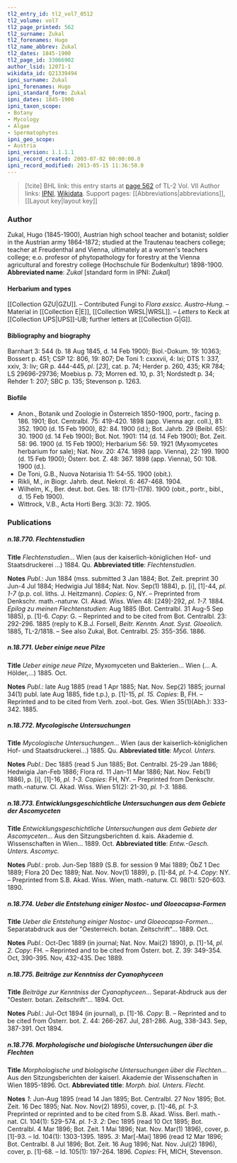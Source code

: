 ```yaml
---
tl2_entry_id: tl2_vol7_0512
tl2_volume: vol7
tl2_page_printed: 562
tl2_surname: Zukal
tl2_forenames: Hugo
tl2_name_abbrev: Zukal
tl2_dates: 1845-1900
tl2_page_id: 33066902
author_lsid: 12071-1
wikidata_id: Q21339494
ipni_surname: Zukal
ipni_forenames: Hugo
ipni_standard_form: Zukal
ipni_dates: 1845-1900
ipni_taxon_scope: 
- Botany
- Mycology
- Algae
- Spermatophytes
ipni_geo_scope: 
- Austria
ipni_version: 1.1.1.1
ipni_record_created: 2003-07-02 00:00:00.0
ipni_record_modified: 2013-05-15 11:36:50.0
---
```


> [!cite] BHL link: this entry starts at [page 562](https://www.biodiversitylibrary.org/page/33066902) of TL-2 Vol. VII
> Author links: [IPNI](https://www.ipni.org/a/12071-1), [Wikidata](https://www.wikidata.org/wiki/Q21339494). Support pages: [[Abbreviations|abbreviations]], [[Layout key|layout key]]

### Author

Zukal, Hugo (1845-1900), Austrian high school teacher and botanist; soldier in the Austrian army 1864-1872; studied at the Trautenau teachers college; teacher at Freudenthal and Vienna, ultimately at a women's teachers college; e.o. profesor of phytopathology for forestry at the Vienna agricultural and forestry college (Hochschule für Bodenkultur) 1898-1900. 
**Abbreviated name**: *Zukal* \[standard form in IPNI: *Zukal*\]

#### Herbarium and types

[[Collection GZU|GZU]]. – Contributed Fungi to *Flora exsicc. Austro-Hung.* – Material in [[Collection E|E]], [[Collection WRSL|WRSL]]. – *Letters* to Keck at [[Collection UPS|UPS]]-UB; further letters at [[Collection G|G]].

#### Bibliography and biography

Barnhart 3: 544 (b. 18 Aug 1845, d. 14 Feb 1900); Biol.-Dokum. 19: 10363; Bossert p. 451; CSP 12: 806, 19: 807; De Toni 1: cxxxvii, 4: lxi; DTS 1: 337, xxiv, 3: liv; GR p. 444-445, *pl*. \[*23*\], cat. p. 74; Herder p. 260, 435; KR 784; LS 29696-29736; Moebius p. 73; Morren ed. 10, p. 31; Nordstedt p. 34; Rehder 1: 207; SBC p. 135; Stevenson p. 1263.

#### Biofile

- Anon., Botanik und Zoologie in Österreich 1850-1900, portr., facing p. 186. 1901; Bot. Centralbl. 75: 419-420. 1898 (app. Vienna agr. coll.), 81: 352. 1900 (d. 15 Feb 1900), 82: 84. 1900 (id.); Bot. Jahrb. 29 (Beibl. 65): 30. 1900 (d. 14 Feb 1900); Bot. Not. 1901: 114 (d. 14 Feb 1900); Bot. Zeit. 58: 96. 1900 (d. 15 Feb 1900); Herbarium 56: 59. 1921 (Myxomycetes herbarium for sale); Nat. Nov. 20: 474. 1898 (app. Vienna), 22: 199. 1900 (d. 15 Feb 1900); Österr. bot. Z. 48: 367. 1898 (app. Vienna), 50: 108. 1900 (d.).
- De Toni, G.B., Nuova Notarisia 11: 54-55. 1900 (obit.).
- Rikli, M., *in* Biogr. Jahrb. deut. Nekrol. 6: 467-468. 1904.
- Wilhelm, K., Ber. deut. bot. Ges. 18: (171)-(178). 1900 (obit., portr., bibl., d. 15 Feb 1900).
- Wittrock, V.B., Acta Horti Berg. 3(3): 72. 1905.

### Publications

##### n.18.770. Flechtenstudien

**Title**
*Flechtenstudien*... Wien (aus der kaiserlich-königlichen Hof- und Staatsdruckerei ...) 1884. Qu.
**Abbreviated title**: *Flechtenstudien*.

**Notes**
*Publ*.: Jun 1884 (mss. submitted 3 Jan 1884; Bot. Zeit. preprint 30 Jun-4 Jul 1884; Hedwigia Jul 1884; Nat. Nov. Sep(1) 1884), p. \[i\], \[1\]-44, *pl. 1-7* (p.p. col. liths. J. Heitzmann). *Copies*: G, NY. – Preprinted from Denkschr. math.-naturw. CI. Akad. Wiss. Wien 48: \[249\]-292, *pl. 1-7.* 1884.
*Epilog zu meinen Flechtenstudien*: Aug 1885 (Bot. Centralbl. 31 Aug-5 Sep 1885), p. \[1\]-6.
*Copy*: G. – Reprinted and to be cited from Bot. Centralbl. 23: 292-296. 1885 (reply to K.B.J. Forsell, *Beitr. Kenntn. Anat. Syst. Gloeolich.* 1885, TL-2/1818. – See also Zukal, Bot. Centralbl. 25: 355-356. 1886.

##### n.18.771. Ueber einige neue Pilze

**Title**
*Ueber einige neue Pilze*, Myxomyceten und Bakterien... Wien (... A. Hölder,...) 1885. Oct.

**Notes**
*Publ*.: late Aug 1885 (read 1 Apr 1885; Nat. Nov. Sep(2) 1885; journal 34(1) publ. late Aug 1885, fide t.p.), p. \[1\]-15, *pl. 15. Copies*: B, FH. – Reprinted and to be cited from Verh. zool.-bot. Ges. Wien 35(1)(Abh.): 333-342. 1885.

##### n.18.772. Mycologische Untersuchungen

**Title**
*Mycologische Untersuchungen*... Wien (aus der kaiserlich-königlichen Hof- und Staatsdruckerei...) 1885. Qu.
**Abbreviated title**: *Mycol. Unters.*

**Notes**
*Publ*.: Dec 1885 (read 5 Jun 1885; Bot. Centralbl. 25-29 Jan 1886; Hedwigia Jan-Feb 1886; Flora rd. 11 Jan-11 Mar 1886; Nat. Nov. Feb(1) 1886), p. \[i\], \[1\]-16, *pl. 1-3.*
*Copies*: FH, NY. – Preprinted from Denkschr. math.-naturw. Cl. Akad. Wiss. Wien 51(2): 21-30, *pl. 1-3.* 1886.

##### n.18.773. Entwicklungsgeschichtliche Untersuchungen aus dem Gebiete der Ascomyceten

**Title**
*Entwicklungsgeschichtliche Untersuchungen aus dem Gebiete der Ascomyceten*... Aus den Sitzungsberichten d. kais. Akademie d. Wissenschaften in Wien... 1889. Oct.
**Abbreviated title**: *Entw.-Gesch. Unters. Ascomyc.*

**Notes**
*Publ*.: prob. Jun-Sep 1889 (S.B. for session 9 Mai 1889; ÖbZ 1 Dec 1889; Flora 20 Dec 1889; Nat. Nov. Nov(1) 1889), p. \[1\]-84, *pl. 1-4. Copy*: NY. – Preprinted from S.B. Akad. Wiss. Wien, math.-naturw. Cl. 98(1): 520-603. 1890.

##### n.18.774. Ueber die Entstehung einiger Nostoc- und Gloeocapsa-Formen

**Title**
*Ueber die Entstehung einiger Nostoc- und Gloeocapsa-Formen*... Separatabdruck aus der "Oesterreich. botan. Zeitschrift"... 1889. Oct.

**Notes**
*Publ*.: Oct-Dec 1889 (in journal; Nat. Nov. Mai(2) 1890), p. \[1\]-14, *pl. 2. Copy*: FH. – Reprinted and to be cited from Österr. bot. Z. 39: 349-354. Oct, 390-395. Nov, 432-435. Dec 1889.

##### n.18.775. Beiträge zur Kenntniss der Cyanophyceen

**Title**
*Beiträge zur Kenntniss der Cyanophyceen*... Separat-Abdruck aus der "Oesterr. botan. Zeitschrift"... 1894. Oct.

**Notes**
*Publ*.: Jul-Oct 1894 (in journal), p. \[1\]-16. *Copy*: B. – Reprinted and to be cited from Österr. bot. Z. 44: 266-267. Jul, 281-286. Aug, 338-343. Sep, 387-391. Oct 1894.

##### n.18.776. Morphologische und biologische Untersuchungen über die Flechten

**Title**
*Morphologische und biologische Untersuchungen über die Flechten*... Aus den Sitzungsberichten der kaiserl. Akademie der Wissenschaften in Wien 1895-1896. Oct.
**Abbreviated title**: *Morph. biol. Unters. Flecht.*

**Notes**
*1*: Jun-Aug 1895 (read 14 Jan 1895; Bot. Centralbl. 27 Nov 1895; Bot. Zeit. 16 Dec 1895; Nat. Nov. Nov(2) 1895), cover, p. \[1\]-46, *pl. 1-3.* Preprinted or reprinted and to be cited from S.B. Akad. Wiss. Berl. math.-nat. Cl. 104(1): 529-574. *pl. 1-3.*
*2*: Dec 1895 (read 10 Oct 1895; Bot. Centralbl. 4 Mar 1896; Bot. Zeit. 1 Mai 1896; Nat. Nov. Mar(1) 1896), cover, p. \[1\]-93. – Id. 104(1): 1303-1395. 1895.
*3*: Mar\[-Mai\] 1896 (read 12 Mar 1896; Bot. Centralbl. 8 Jul 1896; Bot. Zeit. 16 Aug 1896; Nat. Nov. Jul(2) 1896), cover, p. \[1\]-68. – Id. 105(1): 197-264. 1896.
*Copies*: FH, MICH, Stevenson.

